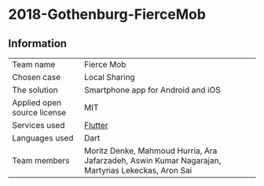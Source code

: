 # 2018-Gothenburg-FierceMob

## Information

|  |  |
| ------ | ------ |
| Team name | Fierce Mob |
| Chosen case | Local Sharing |
| The solution | Smartphone app for Android and iOS |
| Applied open source license | MIT |
| Services used | [Flutter](https://flutter.io/) |
| Languages used | Dart |
| Team members | Moritz Denke, Mahmoud Hurria, Ara Jafarzadeh, Aswin Kumar Nagarajan, Martynas Lekeckas, Aron Sai |
